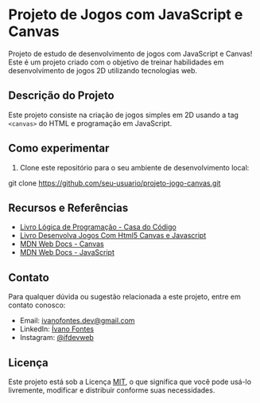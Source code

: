 # Projeto de Jogos com JavaScript e Canvas

Projeto de estudo de desenvolvimento de jogos com JavaScript e Canvas! Este é um projeto criado com o objetivo de treinar habilidades em desenvolvimento de jogos 2D utilizando tecnologias web.

## Descrição do Projeto

Este projeto consiste na criação de jogos simples em 2D usando a tag `<canvas>` do HTML e programação em JavaScript. 

## Como experimentar

1. Clone este repositório para o seu ambiente de desenvolvimento local:

git clone https://github.com/seu-usuario/projeto-jogo-canvas.git

## Recursos e Referências

- [Livro Lógica de Programação - Casa do Código](https://www.casadocodigo.com.br/products/livro-programacao)
- [Livro Desenvolva Jogos Com Html5 Canvas e Javascript](https://www.amazon.com/Desenvolva-Jogos-Html5-Canvas-Javascript/dp/8566250389)
- [MDN Web Docs - Canvas](https://developer.mozilla.org/pt-BR/docs/Web/API/Canvas_API)
- [MDN Web Docs - JavaScript](https://developer.mozilla.org/pt-BR/docs/Web/JavaScript)

## Contato

Para qualquer dúvida ou sugestão relacionada a este projeto, entre em contato conosco:

- Email: ivanofontes.dev@gmail.com
- LinkedIn: [Ívano Fontes](https://www.linkedin.com/in/%C3%ADvano-fontes/)
- Instagram: [@ifdevweb](https://www.instagram.com/ifdevweb/)

## Licença

Este projeto está sob a Licença [MIT](LICENSE), o que significa que você pode usá-lo livremente, modificar e distribuir conforme suas necessidades.


